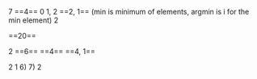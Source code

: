 
7
==4==
0
1, 2
==2, 1== (min is minimum of elements, argmin is i for the min element)
2

==20==




2
==6==
==4==
==4, 1==

2
1
6)
7)
2





